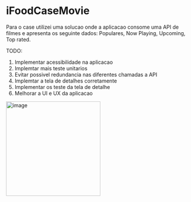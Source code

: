 # iFoodCaseMovie

Para o case utilizei uma solucao onde a aplicacao consome uma API de filmes e apresenta os seguinte dados: Populares, Now Playing, Upcoming, Top rated.

TODO:
1. Implementar acessibilidade na aplicacao
2. Implemtar mais teste unitarios
3. Evitar possivel redundancia nas diferentes chamadas a API
4. Implemtar a tela de detalhes corretamente
5. Implementar os teste da tela de detalhe
6. Melhorar a UI e UX da aplicacao

<img width="258" alt="image" src="https://github.com/samueljesus95/iFoodCaseMovie/assets/26715345/1298fdac-f7a0-4692-823a-de93eda03724">
